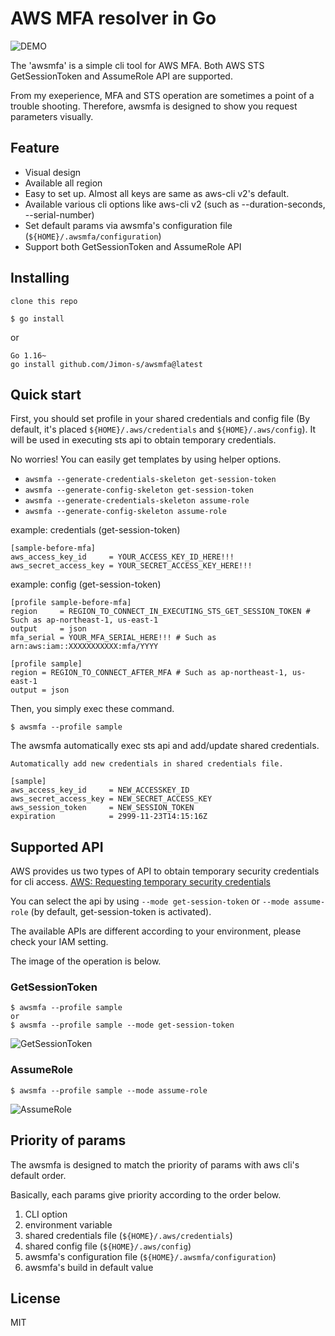 # AWS MFA resolver in Go
![DEMO](https://github.com/Jimon-s/awsmfa/blob/images/demo.gif)

The 'awsmfa' is a simple cli tool for AWS MFA.
Both AWS STS GetSessionToken and AssumeRole API are supported.

From my exeperience, MFA and STS operation are sometimes a point of a trouble shooting. Therefore, awsmfa is designed to show you request parameters visually.

## Feature
- Visual design
- Available all region
- Easy to set up. Almost all keys are same as aws-cli v2's default.
- Available various cli options like aws-cli v2 (such as --duration-seconds, --serial-number)
- Set default params via awsmfa's configuration file (`${HOME}/.awsmfa/configuration`)
- Support both GetSessionToken and AssumeRole API

## Installing
```
clone this repo

$ go install
```

or

```
Go 1.16~
go install github.com/Jimon-s/awsmfa@latest
```


## Quick start
First, you should set profile in your shared credentials and config file (By default, it's placed `${HOME}/.aws/credentials` and `${HOME}/.aws/config`).
It will be used in executing sts api to obtain temporary credentials.

No worries!
You can easily get templates by using helper options.
- `awsmfa --generate-credentials-skeleton get-session-token`
- `awsmfa --generate-config-skeleton get-session-token`
- `awsmfa --generate-credentials-skeleton assume-role`
- `awsmfa --generate-config-skeleton assume-role`

example: credentials (get-session-token)
```
[sample-before-mfa]
aws_access_key_id     = YOUR_ACCESS_KEY_ID_HERE!!!
aws_secret_access_key = YOUR_SECRET_ACCESS_KEY_HERE!!!
```

example: config (get-session-token)
```
[profile sample-before-mfa]
region     = REGION_TO_CONNECT_IN_EXECUTING_STS_GET_SESSION_TOKEN # Such as ap-northeast-1, us-east-1
output     = json
mfa_serial = YOUR_MFA_SERIAL_HERE!!! # Such as arn:aws:iam::XXXXXXXXXXX:mfa/YYYY

[profile sample]
region = REGION_TO_CONNECT_AFTER_MFA # Such as ap-northeast-1, us-east-1
output = json
```

Then, you simply exec these command.

```
$ awsmfa --profile sample
```

The awsmfa automatically exec sts api and add/update shared credentials.

```
Automatically add new credentials in shared credentials file.

[sample]
aws_access_key_id     = NEW_ACCESSKEY_ID
aws_secret_access_key = NEW_SECRET_ACCESS_KEY
aws_session_token     = NEW_SESSION_TOKEN
expiration            = 2999-11-23T14:15:16Z
```

## Supported API
AWS provides us two types of API to obtain temporary security credentials for cli access.
[AWS: Requesting temporary security credentials](https://docs.aws.amazon.com/IAM/latest/UserGuide/id_credentials_temp_request.html)

You can select the api by using `--mode get-session-token` or `--mode assume-role` (by default, get-session-token is activated).

The available APIs are different according to your environment, please check your IAM setting.

The image of the operation is below.

### GetSessionToken
```
$ awsmfa --profile sample
or
$ awsmfa --profile sample --mode get-session-token
```

![GetSessionToken](https://github.com/Jimon-s/awsmfa/blob/images/get-session-token.jpg)

### AssumeRole
```
$ awsmfa --profile sample --mode assume-role
```

![AssumeRole](https://github.com/Jimon-s/awsmfa/blob/images/assume-role.jpg)

## Priority of params
The awsmfa is designed to match the priority of params with aws cli's default order.

Basically, each params give priority according to the order below.

1. CLI option
2. environment variable
3. shared credentials file (`${HOME}/.aws/credentials`)
4. shared config file (`${HOME}/.aws/config`)
5. awsmfa's configuration file (`${HOME}/.awsmfa/configuration`)
6. awsmfa's build in default value

## License
MIT

